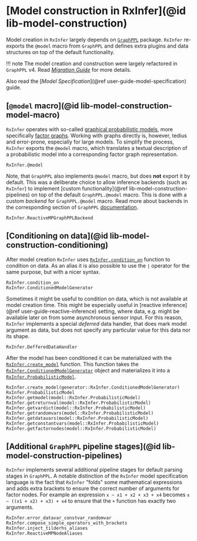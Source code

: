 # [Model construction in RxInfer](@id lib-model-construction)

Model creation in `RxInfer` largely depends on [`GraphPPL`](https://github.com/ReactiveBayes/GraphPPL.jl) package.
`RxInfer` re-exports the `@model` macro from `GraphPPL` and defines extra plugins and data structures on top of the default functionality.

!!! note
    The model creation and construction were largely refactored in `GraphPPL` v4. 
    Read [_Migration Guide_](https://reactivebayes.github.io/GraphPPL.jl/stable/migration_3_to_4/) for more details.

Also read the [_Model Specification_](@ref user-guide-model-specification) guide.

## [`@model` macro](@id lib-model-construction-model-macro)

`RxInfer` operates with so-called [graphical probabilistic models](https://en.wikipedia.org/wiki/Graphical_model), more specifically [factor graphs](https://en.wikipedia.org/wiki/Factor_graph). Working with graphs directly is, however, tedius and error-prone, especially for large models. To simplify the process, `RxInfer` exports the `@model` macro, which translates a textual description of a probabilistic model into a corresponding factor graph representation.

```@docs
RxInfer.@model
```

Note, that `GraphPPL` also implements `@model` macro, but does **not** export it by default. This was a deliberate choice to allow inference backends (such as `RxInfer`) to implement [custom functionality](@ref lib-model-construction-pipelines) on top of the default `GraphPPL.@model` macro. This is done with a custom  _backend_ for `GraphPPL.@model` macro. Read more about backends in the corresponding section of `GraphPPL` [documentation](https://github.com/ReactiveBayes/GraphPPL.jl).

```@docs
RxInfer.ReactiveMPGraphPPLBackend
```

## [Conditioning on data](@id lib-model-construction-conditioning)

After model creation `RxInfer` uses [`RxInfer.condition_on`](@ref) function to condition on data. 
As an alias it is also possible to use the `|` operator for the same purpose, but with a nicer syntax.


```@docs
RxInfer.condition_on
RxInfer.ConditionedModelGenerator
```

Sometimes it might be useful to condition on data, which is not available at model creation time. 
This might be especially useful in [reactive inference](@ref user-guide-reactive-inference) setting, where data, e.g. might be available later on from some asynchronous sensor input. For this reason, `RxInfer` implements a special _deferred_ data handler, that does mark model argument as data, but does not specify any particular value for this data nor its shape.

```@docs 
RxInfer.DefferedDataHandler
```

After the model has been conditioned it can be materialized with the [`RxInfer.create_model`](@ref) function.
This function takes the [`RxInfer.ConditionedModelGenerator`](@ref) object and materializes it into a [`RxInfer.ProbabilisticModel`](@ref).

```@docs 
RxInfer.create_model(generator::RxInfer.ConditionedModelGenerator)
RxInfer.ProbabilisticModel
RxInfer.getmodel(model::RxInfer.ProbabilisticModel)
RxInfer.getreturnval(model::RxInfer.ProbabilisticModel)
RxInfer.getvardict(model::RxInfer.ProbabilisticModel)
RxInfer.getrandomvars(model::RxInfer.ProbabilisticModel)
RxInfer.getdatavars(model::RxInfer.ProbabilisticModel)
RxInfer.getconstantvars(model::RxInfer.ProbabilisticModel)
RxInfer.getfactornodes(model::RxInfer.ProbabilisticModel)
```

## [Additional `GraphPPL` pipeline stages](@id lib-model-construction-pipelines)

`RxInfer` implements several additional pipeline stages for default parsing stages in `GraphPPL`.
A notable distinction of the `RxInfer` model specification language is the fact that `RxInfer` "folds" 
some mathematical expressions and adds extra brackets to ensure the correct number of arguments for factor nodes.
For example an expression `x ~ x1 + x2 + x3 + x4` becomes `x ~ ((x1 + x2) + x3) + x4` to ensure that the `+` function has exactly two arguments.
 
```@docs 
RxInfer.error_datavar_constvar_randomvar
RxInfer.compose_simple_operators_with_brackets
RxInfer.inject_tilderhs_aliases
RxInfer.ReactiveMPNodeAliases
```
